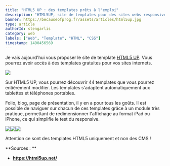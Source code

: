 ```yaml
---
title: "HTML5 UP : des templates prêts à l'emploi"
description: "HTML5UP, site de templates pour des sites webs responsive en HTML et CSS"
banner: https://becauseofprog.fr/assets/articles/html5up.jpg
type: article
authorId: stengarlis
category: web
labels: ["Web", "Template", "HTML", "CSS"]
timestamp: 1490456569
---
```


Je vais aujourd'hui vous proposer le site de template [HTML5 UP](https://html5up.net/). Vous pourrez avoir accès à des templates gratuites pour vos sites internets.

![](https://lh3.googleusercontent.com/SNPJQyjyPiOeO25sycAjQuZFwlSI_qEmy_uMKBTnfrutsiGeyDFOUhN49hxHH4pr-Ay3CGX7OWeiM45Ss7JNqFgNFZm6YnWDrmAl15dquY9RU-iAYd6bDR9T3lpy7wEgQA4ckWM-)

Sur HTML5 UP, vous pourrez découvrir 44 templates que vous pourrez entièrement modifier. Les templates s'adaptent automatiquement aux tablettes et téléphones portables.

Folio, blog, page de présentation, il y en a pour tous les goûts.
Il est possible de naviguer sur chacun de ces templates grâce à un module très pratique, permettant de redimensionner l'affichage au format iPad ou iPhone, ce qui simplifie le test du responsive.

![](https://lh5.googleusercontent.com/A6fZkGEyBDiyyIZBtEy6zgfKlJO-OhxoGBmYtxPzCj0seK4zjcuusP8rk7aHSiBedsPRF9-CLz_ynP5ZzTiVOveptSerDACvF_4iJU3e8HL4u5cl9f3JfHpCGDhl7KrTOUhamwna)![](https://lh6.googleusercontent.com/5f4q3FWwahzEPWAlb88_UEn_vlFOBtn6PsbwIho3DwKgyzOZXa-s1naUPpxcn98HUjt3NLDydHdnlJibdhMjFniAOy3yRcgMc93c_LpjgMoSCcASPevfPnzUk2nwAcHOUfc1uMNs)![](https://lh3.googleusercontent.com/w3fMzJGiCybc1p3i4HJi40pR5R1ULxH25473pxKdOYkHP7B5qexV2Ci2gAnuTnRoC4DrERYrNxlX7irJoyIBTyiMHuxk4Z15qpQb9hQyZIxn8ez3wUc3_IegErOU524SJFrfZMSF)

Attention ce sont des templates HTML5 uniquement et non des CMS !

  

  

 **Sources : **

  *  **<https://html5up.net/>**

 
  